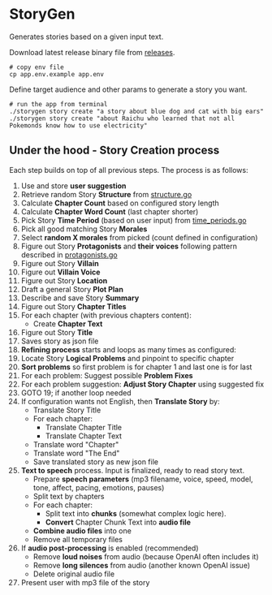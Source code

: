 # StoryGen

Generates stories based on a given input text.


Download latest release binary file from [releases](https://github.com/andrejsstepanovs/storygen/tags).
```
# copy env file
cp app.env.example app.env
```

Define target audience and other params to generate a story you want.

```
# run the app from terminal
./storygen story create "a story about blue dog and cat with big ears"
./storygen story create "about Raichu who learned that not all Pokemonds know how to use electricity"
```


## Under the hood - Story Creation process

Each step builds on top of all previous steps. 
The process is as follows:

1. Use and store **user suggestion**
2. Retrieve random Story **Structure** from [structure.go](pkg/story/structure.go)
3. Calculate **Chapter Count** based on configured story length
4. Calculate **Chapter Word Count** (last chapter shorter)
5. Pick Story **Time Period** (based on user input) from [time_periods.go](pkg/story/time_periods.go)
6. Pick all good matching Story **Morales** 
7. Select **random X morales** from picked (count defined in configuration)
8. Figure out Story **Protagonists** and **their voices** following pattern described in [protagonists.go](pkg/story/protagonists.go)
9. Figure out Story **Villain**
10. Figure out **Villain Voice** 
11. Figure out Story **Location**
12. Draft a general Story **Plot Plan**
13. Describe and save Story **Summary**
14. Figure out Story **Chapter Titles**
15. For each chapter (with previous chapters content):
    - Create **Chapter Text**
17. Figure out Story **Title**
18. Saves story as json file
19. **Refining process** starts and loops as many times as configured:
20. Locate Story **Logical Problems** and pinpoint to specific chapter
21. **Sort problems** so first problem is for chapter 1 and last one is for last
22. For each problem: Suggest possible **Problem Fixes**
23. For each problem suggestion: **Adjust Story Chapter** using suggested fix
24. GOTO 19; if another loop needed
25. If configuration wants not English, then **Translate Story** by:
    - Translate Story Title
    - For each chapter:
      - Translate Chapter Title
      - Translate Chapter Text
    - Translate word "Chapter"
    - Translate word "The End"
    - Save translated story as new json file
26. **Text to speech** process. Input is finalized, ready to read story text.
    - Prepare **speech parameters** (mp3 filename, voice, speed, model, tone, affect, pacing, emotions, pauses)
    - Split text by chapters
    - For each chapter:
      - Split text into **chunks** (somewhat complex logic here).
      - **Convert** Chapter Chunk Text into **audio file**
    - **Combine audio files** into one
    - Remove all temporary files
27. If **audio post-processing** is enabled (recommended)
    - Remove **loud noises** from audio (because OpenAI often includes it)
    - Remove **long silences** from audio (another known OpenAI issue)
    - Delete original audio file
28. Present user with mp3 file of the story
